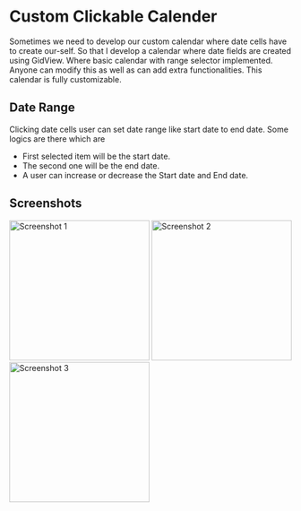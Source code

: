 # Custom Clickable Calender
Sometimes we need to develop our custom calendar where date cells have to create our-self. So that I develop a calendar where date fields are created using GidView. Where basic calendar with range selector implemented. Anyone can modify this as well as can add extra functionalities. This calendar is fully customizable.

## Date Range
Clicking date cells user can set date range like start date to end date. Some logics are there which are
- First selected item will be the start date.
- The second one will be the end date.
- A user can increase or decrease the Start date and End date.

## Screenshots 
<img src="https://github.com/aliahmedbd/CustomClickableCalender/blob/master/Screenshot_20180809-163417.png" width="250" alt="Screenshot 1"/>
<img src="https://github.com/aliahmedbd/CustomClickableCalender/blob/master/Screenshot_20180809-163422.png" width="250" alt="Screenshot 2"/>
<img src="https://github.com/aliahmedbd/CustomClickableCalender/blob/master/Screenshot_20180809-163432.png" width="250" alt="Screenshot 3"/>


